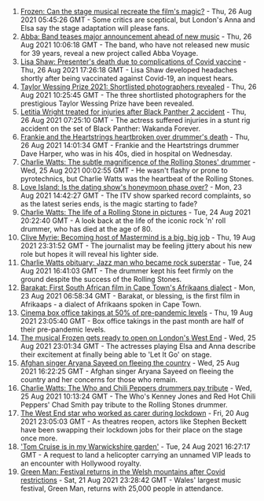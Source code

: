 1. [Frozen: Can the stage musical recreate the film's magic?](https://www.bbc.co.uk/news/entertainment-arts-57968594?at_medium=RSS&at_campaign=KARANGA) - Thu, 26 Aug 2021 05:45:26 GMT - Some critics are sceptical, but London's Anna and Elsa say the stage adaptation will please fans.
2. [Abba: Band teases major announcement ahead of new music](https://www.bbc.co.uk/news/entertainment-arts-58339627?at_medium=RSS&at_campaign=KARANGA) - Thu, 26 Aug 2021 10:06:18 GMT - The band, who have not released new music for 39 years, reveal a new project called Abba Voyage.
3. [Lisa Shaw: Presenter's death due to complications of Covid vaccine](https://www.bbc.co.uk/news/uk-england-tyne-58330796?at_medium=RSS&at_campaign=KARANGA) - Thu, 26 Aug 2021 17:26:18 GMT - Lisa Shaw developed headaches shortly after being vaccinated against Covid-19, an inquest hears.
4. [Taylor Wessing Prize 2021: Shortlisted photographers revealed](https://www.bbc.co.uk/news/entertainment-arts-58341080?at_medium=RSS&at_campaign=KARANGA) - Thu, 26 Aug 2021 10:25:45 GMT - The three shortlisted photographers for the prestigious Taylor Wessing Prize have been revealed.
5. [Letitia Wright treated for injuries after Black Panther 2 accident](https://www.bbc.co.uk/news/entertainment-arts-58339625?at_medium=RSS&at_campaign=KARANGA) - Thu, 26 Aug 2021 07:25:10 GMT - The actress suffered injuries in a stunt rig accident on the set of Black Panther: Wakanda Forever.
6. [Frankie and the Heartstrings heartbroken over drummer's death](https://www.bbc.co.uk/news/uk-england-tyne-58341308?at_medium=RSS&at_campaign=KARANGA) - Thu, 26 Aug 2021 14:01:34 GMT - Frankie and the Heartstrings drummer Dave Harper, who was in his 40s, died in hospital on Wednesday.
7. [Charlie Watts: The subtle magnificence of the Rolling Stones' drummer](https://www.bbc.co.uk/news/entertainment-arts-58323536?at_medium=RSS&at_campaign=KARANGA) - Wed, 25 Aug 2021 00:02:55 GMT - He wasn't flashy or prone to pyrotechnics, but Charlie Watts was the heartbeat of the Rolling Stones.
8. [Love Island: Is the dating show's honeymoon phase over?](https://www.bbc.co.uk/news/entertainment-arts-58270729?at_medium=RSS&at_campaign=KARANGA) - Mon, 23 Aug 2021 14:42:27 GMT - The ITV show sparked record complaints, so as the latest series ends, is the magic starting to fade?
9. [Charlie Watts: The life of a Rolling Stone in pictures](https://www.bbc.co.uk/news/entertainment-arts-58323305?at_medium=RSS&at_campaign=KARANGA) - Tue, 24 Aug 2021 20:22:40 GMT - A look back at the life of the iconic rock 'n' roll drummer, who has died at the age of 80.
10. [Clive Myrie: Becoming host of Mastermind is a big, big job](https://www.bbc.co.uk/news/entertainment-arts-58150617?at_medium=RSS&at_campaign=KARANGA) - Thu, 19 Aug 2021 23:31:52 GMT - The journalist may be feeling jittery about his new role but hopes it will reveal his lighter side.
11. [Charlie Watts obituary: Jazz man who became rock superstar](https://www.bbc.co.uk/news/entertainment-arts-22200496?at_medium=RSS&at_campaign=KARANGA) - Tue, 24 Aug 2021 16:41:03 GMT - The drummer kept his feet firmly on the ground despite the success of the Rolling Stones.
12. [Barakat: First South African film in Cape Town's Afrikaans dialect](https://www.bbc.co.uk/news/world-africa-58189393?at_medium=RSS&at_campaign=KARANGA) - Mon, 23 Aug 2021 06:58:34 GMT - Barakat, or blessing, is the first film in Afrikaaps - a dialect of Afrikaans spoken in Cape Town.
13. [Cinema box office takings at 50% of pre-pandemic levels](https://www.bbc.co.uk/news/entertainment-arts-58270577?at_medium=RSS&at_campaign=KARANGA) - Thu, 19 Aug 2021 23:05:40 GMT - Box office takings in the past month are half of their pre-pandemic levels.
14. [The musical Frozen gets ready to open on London's West End](https://www.bbc.co.uk/news/entertainment-arts-58336958?at_medium=RSS&at_campaign=KARANGA) - Wed, 25 Aug 2021 23:01:34 GMT - The actresses playing Elsa and Anna describe their excitement at finally being able to 'Let It Go' on stage.
15. [Afghan singer Aryana Sayeed on fleeing the country](https://www.bbc.co.uk/news/world-asia-58335510?at_medium=RSS&at_campaign=KARANGA) - Wed, 25 Aug 2021 16:22:25 GMT - Afghan singer Aryana Sayeed on fleeing the country and her concerns for those who remain.
16. [Charlie Watts: The Who and Chili Peppers drummers pay tribute](https://www.bbc.co.uk/news/entertainment-arts-58328005?at_medium=RSS&at_campaign=KARANGA) - Wed, 25 Aug 2021 10:13:24 GMT - The Who's Kenney Jones and Red Hot Chili Peppers' Chad Smith pay tribute to the Rolling Stones drummer.
17. [The West End star who worked as carer during lockdown](https://www.bbc.co.uk/news/entertainment-arts-58080453?at_medium=RSS&at_campaign=KARANGA) - Fri, 20 Aug 2021 23:05:03 GMT - As theatres reopen, actors like Stephen Beckett have been swapping their lockdown jobs for their place on the stage once more.
18. ['Tom Cruise is in my Warwickshire garden'](https://www.bbc.co.uk/news/uk-england-coventry-warwickshire-58322732?at_medium=RSS&at_campaign=KARANGA) - Tue, 24 Aug 2021 16:27:17 GMT - A request to land a helicopter carrying an unnamed VIP leads to an encounter with Hollywood royalty.
19. [Green Man: Festival returns in the Welsh mountains after Covid restrictions](https://www.bbc.co.uk/news/entertainment-arts-58282999?at_medium=RSS&at_campaign=KARANGA) - Sat, 21 Aug 2021 23:28:42 GMT - Wales' largest music festival, Green Man, returns with 25,000 people in attendance.
